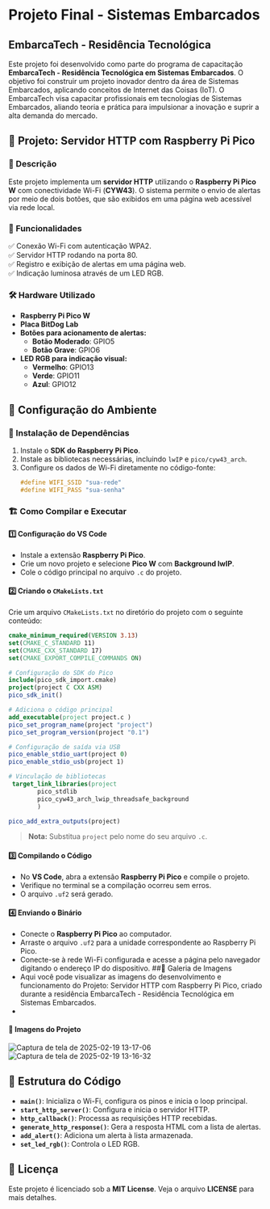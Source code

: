 # Projeto Final - Sistemas Embarcados

## EmbarcaTech - Residência Tecnológica
Este projeto foi desenvolvido como parte do programa de capacitação **EmbarcaTech - Residência Tecnológica em Sistemas Embarcados**. O objetivo foi construir um projeto inovador dentro da área de Sistemas Embarcados, aplicando conceitos de Internet das Coisas (IoT). O EmbarcaTech visa capacitar profissionais em tecnologias de Sistemas Embarcados, aliando teoria e prática para impulsionar a inovação e suprir a alta demanda do mercado.

## 📌 Projeto: Servidor HTTP com Raspberry Pi Pico

### 📖 Descrição
Este projeto implementa um **servidor HTTP** utilizando o **Raspberry Pi Pico W** com conectividade Wi-Fi (**CYW43**). O sistema permite o envio de alertas por meio de dois botões, que são exibidos em uma página web acessível via rede local.

### 🔹 Funcionalidades
✅ Conexão Wi-Fi com autenticação WPA2.  
✅ Servidor HTTP rodando na porta 80.  
✅ Registro e exibição de alertas em uma página web.  
✅ Indicação luminosa através de um LED RGB.  

### 🛠 Hardware Utilizado
- **Raspberry Pi Pico W**
- **Placa BitDog Lab**
- **Botões para acionamento de alertas:**
  - **Botão Moderado**: GPIO5
  - **Botão Grave**: GPIO6
- **LED RGB para indicação visual:**
  - **Vermelho**: GPIO13
  - **Verde**: GPIO11
  - **Azul**: GPIO12

## 📌 Configuração do Ambiente
### 🔧 Instalação de Dependências
1. Instale o **SDK do Raspberry Pi Pico**.
2. Instale as bibliotecas necessárias, incluindo `lwIP` e `pico/cyw43_arch`.
3. Configure os dados de Wi-Fi diretamente no código-fonte:
   ```c
   #define WIFI_SSID "sua-rede"
   #define WIFI_PASS "sua-senha"
   ```

### 🏗 Como Compilar e Executar
#### 1️⃣ Configuração do VS Code
- Instale a extensão **Raspberry Pi Pico**.
- Crie um novo projeto e selecione **Pico W** com **Background lwIP**.
- Cole o código principal no arquivo `.c` do projeto.

#### 2️⃣ Criando o `CMakeLists.txt`
Crie um arquivo `CMakeLists.txt` no diretório do projeto com o seguinte conteúdo:
```cmake
cmake_minimum_required(VERSION 3.13)
set(CMAKE_C_STANDARD 11)
set(CMAKE_CXX_STANDARD 17)
set(CMAKE_EXPORT_COMPILE_COMMANDS ON)

# Configuração do SDK do Pico
include(pico_sdk_import.cmake)
project(project C CXX ASM)
pico_sdk_init()

# Adiciona o código principal
add_executable(project project.c )
pico_set_program_name(project "project")
pico_set_program_version(project "0.1")

# Configuração de saída via USB
pico_enable_stdio_uart(project 0)
pico_enable_stdio_usb(project 1)

# Vinculação de bibliotecas
 target_link_libraries(project
        pico_stdlib    
        pico_cyw43_arch_lwip_threadsafe_background
        )

pico_add_extra_outputs(project)
```
> **Nota:** Substitua `project` pelo nome do seu arquivo `.c`.

#### 3️⃣ Compilando o Código
- No **VS Code**, abra a extensão **Raspberry Pi Pico** e compile o projeto.
- Verifique no terminal se a compilação ocorreu sem erros.
- O arquivo `.uf2` será gerado.

#### 4️⃣ Enviando o Binário
- Conecte o **Raspberry Pi Pico** ao computador.
- Arraste o arquivo `.uf2` para a unidade correspondente ao Raspberry Pi Pico.
- Conecte-se à rede Wi-Fi configurada e acesse a página pelo navegador digitando o endereço IP do dispositivo.
##📸 Galeria de Imagens
- Aqui você pode visualizar as imagens do desenvolvimento e funcionamento do Projeto: Servidor HTTP com Raspberry Pi Pico, criado durante a residência EmbarcaTech - Residência Tecnológica em Sistemas Embarcados.
- 
#### 🔹 Imagens do Projeto
![Captura de tela de 2025-02-19 13-17-06](https://github.com/user-attachments/assets/89925cf9-f704-45ca-b59f-6d103aa5ba28)
![Captura de tela de 2025-02-19 13-16-32](https://github.com/user-attachments/assets/708825da-17a0-4256-95ea-1a026a85043f)

## 📌 Estrutura do Código
- **`main()`**: Inicializa o Wi-Fi, configura os pinos e inicia o loop principal.
- **`start_http_server()`**: Configura e inicia o servidor HTTP.
- **`http_callback()`**: Processa as requisições HTTP recebidas.
- **`generate_http_response()`**: Gera a resposta HTML com a lista de alertas.
- **`add_alert()`**: Adiciona um alerta à lista armazenada.
- **`set_led_rgb()`**: Controla o LED RGB.

## 📜 Licença
Este projeto é licenciado sob a **MIT License**. Veja o arquivo **LICENSE** para mais detalhes.


